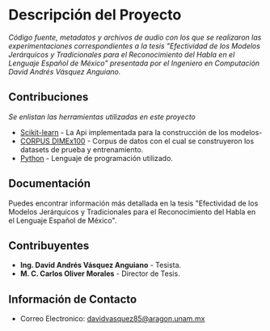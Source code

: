 # Descripción del Proyecto

_Código fuente, metadatos y archivos de audio con los que se realizaron las experimentaciones correspondientes a la tesis "Efectividad de los Modelos Jerárquicos y Tradicionales para el Reconocimiento del Habla en el Lenguaje Español de México" presentada por el Ingeniero en Computación David Andrés Vásquez Anguiano._

## Contribuciones

_Se enlistan las herramientas utilizadas en este proyecto_

* [Scikit-learn](https://scikit-learn.org/stable/) - La Api implementada para la construcción de los modelos-
* [CORPUS DIMEx100](https://turing.iimas.unam.mx/~luis/DIME/CORPUS-DIMEX.html) - Corpus de datos con el cual se construyeron los datasets de prueba y entrenamiento.
* [Python](https://www.python.org/) - Lenguaje de programación utilizado.

## Documentación

Puedes encontrar información más detallada en la tesis "Efectividad de los Modelos Jerárquicos y Tradicionales para el Reconocimiento del Habla en el Lenguaje Español de México". 

## Contribuyentes

* **Ing. David Andrés Vásquez Anguiano** - Tesista. 
* **M. C. Carlos Oliver Morales** - Director de Tesis. 

## Información de Contacto

* Correo Electronico: davidvasquez85@aragon.unam.mx
